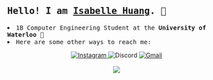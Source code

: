 <h2><samp>Hello! I am <b><a rel="nofollow noopener noreferrer" target="_blank" href="https://isabellehuangg.me">Isabelle Huang</a></b>. 👋</samp></h2>
<p>
  <li>
    <samp>
      1B Computer Engineering Student at the <b>University of Waterloo 🦆</b><br>
    </samp>
  </li>
  <li>
    <samp>
      Here are some other ways to reach me:</b><br>
    </samp>
  </li>
</p>

<div align="center">

  <a href="https://www.instagram.com/isabellehuangg/">![Instagram](https://img.shields.io/badge/isabellehuangg-%23E4405F.svg?style=for-the-badge&logo=Instagram&logoColor=white) </a> 
  ![Discord](https://img.shields.io/badge/1010%238476-%237289DA.svg?style=for-the-badge&logo=discord&logoColor=white) 
  <a href="mailto:isabelle.huang@uwaterloo.com">![Gmail](https://img.shields.io/badge/email!-%231DA1F2.svg?style=for-the-badge&logo=Gmail&logoColor=white) </a><br/>
  <br />
  ![](https://media.giphy.com/media/U0d3OVZL7z31WKgua3/giphy.gif)
